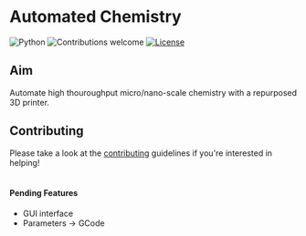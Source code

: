 <h1><b>Automated Chemistry</b></h1>



![Python](https://img.shields.io/badge/python-v3.6+-blue.svg)
![Contributions welcome](https://img.shields.io/badge/contributions-welcome-orange.svg)
[![License](https://img.shields.io/badge/license-MIT-blue.svg)](https://opensource.org/licenses/MIT)


## Aim
Automate high thouroughput micro/nano-scale chemistry with a repurposed 3D printer.


## Contributing
Please take a look at the [contributing]() guidelines if you're interested in helping!
<br>
<br>
#### Pending Features
- GUI interface
- Parameters -> GCode 

